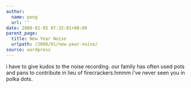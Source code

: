 ```yaml
---
author:
  name: peng
  url: ''
date: 2008-01-05 07:32:01+00:00
parent_page:
  title: New Year Noise
  urlpath: /2008/01/new-year-noise/
source: wordpress
---
```


i have to give kudos to the noise recording. our family has often used pots  and pans to contribute in lieu of firecrackers.hmmm i've never seen you in polka dots.